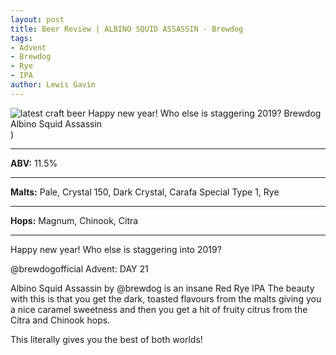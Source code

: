 ```yaml
---
layout: post
title: Beer Review | ALBINO SQUID ASSASSIN - Brewdog
tags:
- Advent
- Brewdog
- Rye
- IPA
author: Lewis Gavin
---
```


![latest craft beer Happy new year! Who else is staggering 2019?  Brewdog Albino Squid Assassin](https://www.lewisgavin.co.uk/beermeupplease/images/2019-01-01-happy-new-year-who-else-staggering-2019-@brewdogofficial-advent:day.png))

***
**ABV:** 11.5%

***
**Malts:** Pale, Crystal 150, Dark Crystal, Carafa Special Type 1, Rye

***
**Hops:** Magnum, Chinook, Citra

***

Happy new year! Who else is staggering into 2019? 

@brewdogofficial Advent: DAY 21

Albino Squid Assassin by @brewdog is an insane Red Rye IPA 
The beauty with this is that you get the dark, toasted flavours from the malts giving you a nice caramel sweetness and then you get a hit of fruity citrus from the Citra and Chinook hops.

This literally gives you the best of both worlds!
